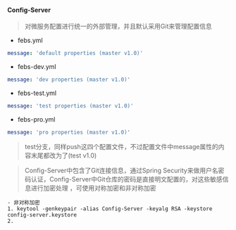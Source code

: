 #### Config-Server
> 对微服务配置进行统一的外部管理，并且默认采用Git来管理配置信息
- febs.yml
```yaml
message: 'default properties (master v1.0)'
```
- febs-dev.yml
```yaml
message: 'dev properties (master v1.0)'
```
- febs-test.yml
```yaml
message: 'test properties (master v1.0)'
```
- febs-pro.yml
```yaml
message: 'pro properties (master v1.0)'
```

> test分支，同样push这四个配置文件，不过配置文件中message属性的内容末尾都改为了(test v1.0)

> Config-Server中包含了Git连接信息，通过Spring Security来做用户名密码认证，Config-Server中Git仓库的密码是直接明文配置的，对这些敏感信息进行加密处理
，可使用对称加密和非对称加密
```
- 非对称加密
1. keytool -genkeypair -alias Config-Server -keyalg RSA -keystore config-server.keystore
2. 
```

